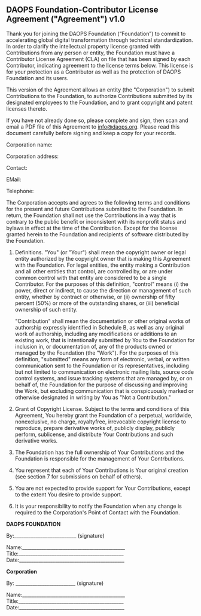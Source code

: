 ## DAOPS Foundation-Contributor License Agreement ("Agreement") v1.0

Thank you for joining the DAOPS Foundation (“Foundation”) to commit to accelerating global digital transformation through technical standardization. In order to clarify the intellectual property license granted with Contributions from any person or entity, the Foundation must have a Contributor License Agreement (CLA) on file that has been signed by each Contributor, indicating agreement to the license terms below. This license is for your protection as a Contributor as well as the protection of DAOPS Foundation and its users.

This version of the Agreement allows an entity (the "Corporation") to submit Contributions to the Foundation, to authorize Contributions submitted by its designated employees to the Foundation, and to grant copyright and patent licenses thereto.

 

If you have not already done so, please complete and sign, then scan and email a PDF file of this Agreement to [info@daops.org](mailto:info@daops.org). Please read this document carefully before signing and keep a copy for your records.

Corporation name:                                                                                                    

Corporation address:                                                                                                    

Contact:                                                                                                    

E­Mail:                                                                                                    

Telephone:                                             

 

The Corporation accepts and agrees to the following terms and conditions for the present and future Contributions submitted to the Foundation. In return, the Foundation shall not use the Contributions in a way that is contrary to the public benefit or inconsistent with its nonprofit status and bylaws in effect at the time of the Contribution. Except for the license granted herein to the Foundation and recipients of software distributed by the Foundation.

1. Definitions.
   "You" (or "Your") shall mean the copyright owner or legal entity authorized by the copyright owner that is making this Agreement with the Foundation. For legal entities, the entity making a Contribution and all other entities that control, are controlled by, or are under common control with that entity are considered to be a single Contributor. For the purposes of this definition, "control" means (i) the power, direct or indirect, to cause the direction or management of such entity, whether by contract or otherwise, or (ii) ownership of fifty percent (50%) or more of the outstanding shares, or (iii) beneficial ownership of such entity.

   "Contribution" shall mean the documentation or other original works of authorship expressly identified in Schedule B, as well as any original work of authorship, including any modifications or additions to an existing work, that is intentionally submitted by You to the Foundation for inclusion in, or documentation of, any of the products owned or managed by the Foundation (the "Work"). For the purposes of this definition, "submitted" means any form of electronic, verbal, or written communication sent to the Foundation or its representatives, including but not limited to communication on electronic mailing lists, source code control systems, and issue tracking systems that are managed by, or on behalf of, the Foundation for the purpose of discussing and improving the Work, but excluding communication that is conspicuously marked or otherwise designated in writing by You as "Not a Contribution."

2. Grant of Copyright License. Subject to the terms and conditions of this Agreement, You hereby grant the Foundation of a perpetual, worldwide, non­exclusive, no­ charge, royalty­free, irrevocable copyright license to reproduce, prepare derivative works of, publicly display, publicly perform, sublicense, and distribute Your Contributions and such derivative works.

3. The Foundation has the full ownership of Your Contributions and the Foundation is responsible for the management of Your Contrbutions.

4. You represent that each of Your Contributions is Your original creation (see section 7 for submissions on behalf of others).
5. You are not expected to provide support for Your Contributions, except to the extent You desire to provide support.

6. It is your responsibility to notify the Foundation when any change is required to the Corporation's Point of Contact with the Foundation.



**DAOPS FOUNDATION**  

By:__________________________ (signature) 

Name:___________________________________________ Title:____________________________________________ Date:____________________________________________ 



**Corporation**

By: _________________________   (signature) 

Name:___________________________________________ Title:____________________________________________ Date:____________________________________________ 
